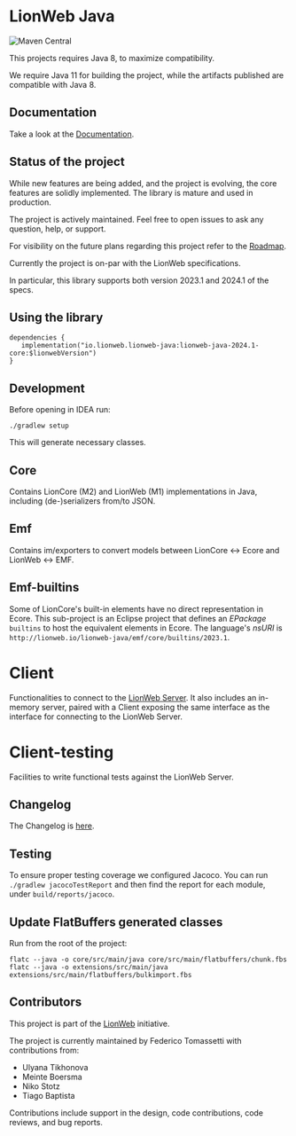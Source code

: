 # LionWeb Java

![Maven Central](https://maven-badges.herokuapp.com/maven-central/io.lionweb.lionweb-java/lionweb-java-2024.1-core/badge.png)

This projects requires Java 8, to maximize compatibility.

We require Java 11 for building the project, while the artifacts published are compatible 
with Java 8.

## Documentation

Take a look at the [Documentation](https://lionweb.io/lionweb-java).

## Status of the project

While new features are being added, and the project is evolving, the core features are solidly implemented. 
The library is mature and used in production.

The project is actively maintained. Feel free to open issues to ask any question, help, 
or support.

For visibility on the future plans regarding this project refer to the [Roadmap](ROADMAP.md).

Currently the project is on-par with the LionWeb specifications.

In particular, this library supports both version 2023.1 and 2024.1 of the specs.

## Using the library

```
dependencies {
   implementation("io.lionweb.lionweb-java:lionweb-java-2024.1-core:$lionwebVersion")
}
```

## Development

Before opening in IDEA run:

```
./gradlew setup
```

This will generate necessary classes.

## Core
Contains LionCore (M2) and LionWeb (M1) implementations in Java, including (de-)serializers from/to JSON.

## Emf
Contains im/exporters to convert models between LionCore &harr; Ecore and LionWeb &harr; EMF.

## Emf-builtins
Some of LionCore's built-in elements have no direct representation in Ecore.
This sub-project is an Eclipse project that defines an _EPackage_ `builtins` to host the equivalent elements in Ecore.
The language's _nsURI_ is `http://lionweb.io/lionweb-java/emf/core/builtins/2023.1`.

# Client
Functionalities to connect to the [LionWeb Server](https://github.com/LionWeb-io/lionweb-server). It also
includes an in-memory server, paired with a Client exposing the same interface as the interface for connecting to 
the LionWeb Server.

# Client-testing
Facilities to write functional tests against the LionWeb Server.

## Changelog

The Changelog is [here](CHANGELOG.md).

## Testing

To ensure proper testing coverage we configured Jacoco.
You can run `./gradlew jacocoTestReport` and then find the report for each module, under `build/reports/jacoco`.

## Update FlatBuffers generated classes

Run from the root of the project:
```
flatc --java -o core/src/main/java core/src/main/flatbuffers/chunk.fbs
flatc --java -o extensions/src/main/java extensions/src/main/flatbuffers/bulkimport.fbs
```

## Contributors

This project is part of the [LionWeb](https://lionweb.io) initiative.

The project is currently maintained by Federico Tomassetti with contributions from:
* Ulyana Tikhonova
* Meinte Boersma
* Niko Stotz
* Tiago Baptista

Contributions include support in the design, code contributions, code reviews, 
and bug reports.
